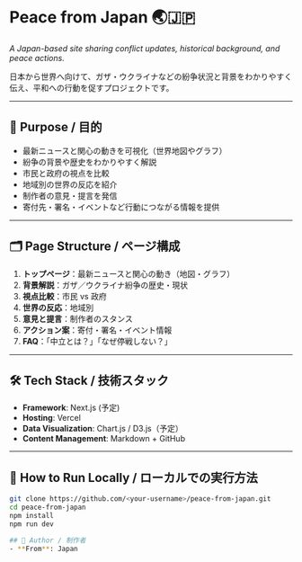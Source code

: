 # Peace from Japan 🌏🇯🇵
*A Japan-based site sharing conflict updates, historical background, and peace actions.*

日本から世界へ向けて、ガザ・ウクライナなどの紛争状況と背景をわかりやすく伝え、平和への行動を促すプロジェクトです。

---

## 📌 Purpose / 目的
- 最新ニュースと関心の動きを可視化（世界地図やグラフ）
- 紛争の背景や歴史をわかりやすく解説
- 市民と政府の視点を比較
- 地域別の世界の反応を紹介
- 制作者の意見・提言を発信
- 寄付先・署名・イベントなど行動につながる情報を提供

---

## 🗂 Page Structure / ページ構成
1. **トップページ**：最新ニュースと関心の動き（地図・グラフ）
2. **背景解説**：ガザ／ウクライナ紛争の歴史・現状
3. **視点比較**：市民 vs 政府
4. **世界の反応**：地域別
5. **意見と提言**：制作者のスタンス
6. **アクション案**：寄付・署名・イベント情報
7. **FAQ**：「中立とは？」「なぜ停戦しない？」

---

## 🛠 Tech Stack / 技術スタック
- **Framework**: Next.js (予定)
- **Hosting**: Vercel
- **Data Visualization**: Chart.js / D3.js（予定）
- **Content Management**: Markdown + GitHub

---

## 🚀 How to Run Locally / ローカルでの実行方法
```bash
git clone https://github.com/<your-username>/peace-from-japan.git
cd peace-from-japan
npm install
npm run dev

## 📢 Author / 制作者
- **From**: Japan
